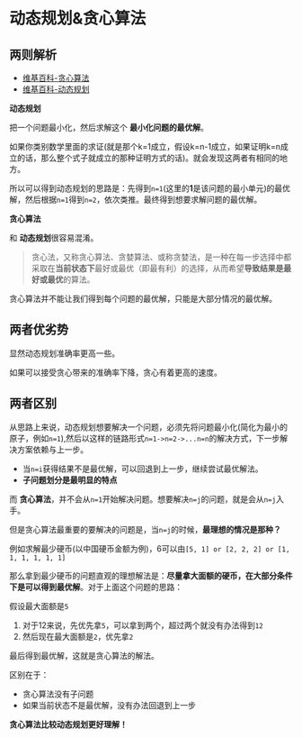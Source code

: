 # 动态规划&贪心算法

## 两则解析

* [维基百科-贪心算法](https://zh.wikipedia.org/zh-hans/%E8%B4%AA%E5%BF%83%E6%B3%95)
* [维基百科-动态规划](https://zh.wikipedia.org/zh-hans/%E5%8A%A8%E6%80%81%E8%A7%84%E5%88%92)

**动态规划**

把一个问题最小化，然后求解这个 **最小化问题的最优解**。

如果你类别数学里面的求证(就是那个k=1成立，假设k=n-1成立，如果证明k=n成立的话，那么整个式子就成立的那种证明方式的话)。就会发现这两者有相同的地方。

所以可以得到动态规划的思路是：先得到`n=1`(这里的**1**是该问题的最小单元)的最优解，然后根据`n=1`得到`n=2`，依次类推。最终得到想要求解问题的最优解。

**贪心算法**

和 **动态规划**很容易混淆。

> 贪心法，又称贪心算法、贪婪算法、或称贪婪法，是一种在每一步选择中都采取在**当前状态下**最好或最优（即最有利）的选择，从而希望**导致结果是最好或最优**的算法。

贪心算法并不能让我们得到每个问题的最优解，只能是大部分情况的最优解。

## 两者优劣势

显然动态规划准确率更高一些。

如果可以接受贪心带来的准确率下降，贪心有着更高的速度。

## 两者区别

从思路上来说，动态规划想要解决一个问题，必须先将问题最小化(简化为最小的原子，例如`n=1`),然后以这样的链路形式`n=1->n=2->...n=n`的解决方式，下一步解决方案依赖与上一步。

* 当`n=i`获得结果不是最优解，可以回退到上一步，继续尝试最优解法。
* **子问题划分是最明显的特点**

而 **贪心算法**，并不会从`n=1`开始解决问题。想要解决`n=j`的问题，就是会从`n=j`入手。

但是贪心算法最重要的要解决的问题是，当`n=j`的时候，**最理想的情况是那种？**

例如求解最少硬币(以中国硬币金额为例)，6可以由`[5, 1] or [2, 2, 2] or [1, 1, 1, 1, 1, 1]`

那么拿到最少硬币的问题直观的理想解法是：**尽量拿大面额的硬币，在大部分条件下是可以得到最优解**。对于上面这个问题的思路：

假设最大面额是`5`

1. 对于12来说，先优先拿`5`，可以拿到两个，超过两个就没有办法得到`12`
2. 然后现在最大面额是`2`，优先拿`2`

最后得到最优解，这就是贪心算法的解法。

区别在于：

* 贪心算法没有子问题
* 如果当前状态不是最优解，没有办法回退到上一步

**贪心算法比较动态规划更好理解！**
